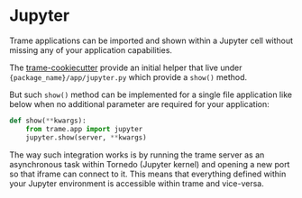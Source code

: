 # Jupyter

Trame applications can be imported and shown within a Jupyter cell without missing any of your application capabilities.

The [trame-cookiecutter](https://github.com/Kitware/trame-cookiecutter) provide an initial helper that live under `{package_name}/app/jupyter.py` which provide a `show()` method.

But such `show()` method can be implemented for a single file application like below when no additional parameter are required for your application:

```python
def show(**kwargs):
    from trame.app import jupyter
    jupyter.show(server, **kwargs)
```

The way such integration works is by running the trame server as an asynchronous task within Tornedo (Jupyter kernel) and opening a new port so that iframe can connect to it.
This means that everything defined within your Jupyter environment is accessible within trame and vice-versa.

